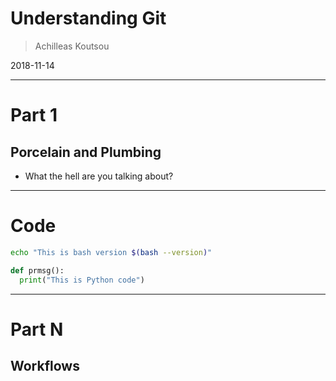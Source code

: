 # Understanding Git

> Achilleas Koutsou

2018-11-14

---

# Part 1
## Porcelain and Plumbing

* What the hell are you talking about?

---

# Code

```bash
echo "This is bash version $(bash --version)"
```

```python
def prmsg():
  print("This is Python code")
```

---

# Part N
## Workflows

